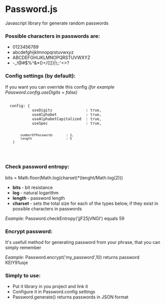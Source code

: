 Password.js
===========

Javascript library for generate random passwords

<p><h3>Possible characters in passwords are: </h3>
  <ul>
    <li> 0123456789 </li>
    <li> abcdefghijklmnopqrstuvwxyz </li>
    <li> ABCDEFGHIJKLMNOPQRSTUVWXYZ</li>
    <li> -_!@#$%^&*()+/{[]}|\;:'<>? </li>
  </ul>
</p>

<p><h3>Config settings (by default):</h3>
<p>If you want you can override this config <i>(for example Password.config.useDigits = false)</i> </p>
<pre>
<code>
  config: {
  			useDigits               : true,
  			useAlphabet             : true,
  			useAlphabetCapitalized  : true,
  			useSpec                 : true,
  			
  			numberOfPasswords       : 1,
  			length                  : 5
  		}
  </code>
</pre>

<p><h3>Check password entropy:</h3>
<p> bits = Math.floor(Math.log(charset)*(lenght/Math.log(2))) </p>
<ul>
  <li> <b> bits </b> - bit resistance </li>
  <li> <b> log </b> - natural logarithm </li>
  <li> <b> length </b> - password length </li>
  <li> <b> charset </b> - sets the total size for each of the types below, if they exist in possible characters in     passwords </li>
</ul>
<i> Example: </i> Password.checkEntropy('jjF25jVNGI') equals 59
</p>



<p><h3>Encrypt password:</h3>
<p> It's usefull method for generating password from your phrase, that you can simply remember</p>
<i> Example: </i> Password.encrypt('my_password',10) returns password KElY91usje
</p>

<p><h3>Simply to use:</h3>
  <ul>
    <li> Put it library in you project and link it </li>
    <li> Configure it in Password.config settings </li>
    <li> Password.generate() returns passwords in JSON format </li>
  </ul>
</p>
